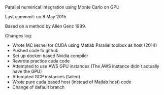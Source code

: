 Parallel numerical integration using Monte Carlo on GPU

Last commmit: on 8 May 2015

Based on a method by Allen Genz 1999.


Changes log:
* Wrote MC kernel for CUDA using Matlab Parallel toolbox as host (2014)
* Pushed code to github
* Set up docker-based Nvidia compiler
* Rewrote practice cuda code
* Attempted to use AWS GPU instances (The AWS instance didn't actually have the GPU)
* Attempted GCP instances (failed)
* Wrote pure cuda based host (instead of Matlab host) code
* Change of default branch
